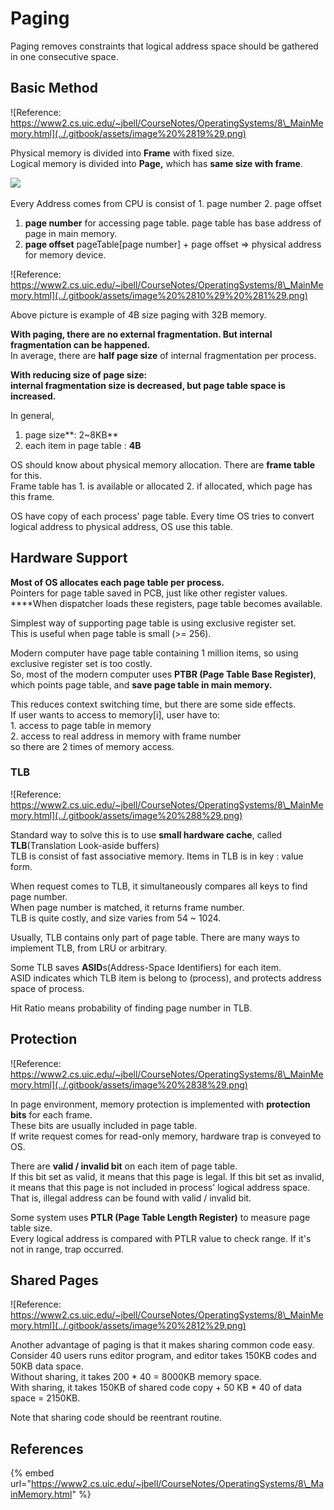# Paging

Paging removes constraints that logical address space should be gathered in one consecutive space.

## Basic Method

![Reference: https://www2.cs.uic.edu/~jbell/CourseNotes/OperatingSystems/8\_MainMemory.html](../.gitbook/assets/image%20%2819%29.png)

Physical memory is divided into **Frame** with fixed size.  
Logical memory is divided into **Page,** which has **same size with frame**.

![](../.gitbook/assets/image%20%283%29.png)

Every Address comes from CPU is consist of 1. page number 2. page offset

1. **page number** for accessing page table. page table has base address of page in main memory.
2. **page offset** pageTable\[page number\] + page offset =&gt; physical address for memory device.

![Reference: https://www2.cs.uic.edu/~jbell/CourseNotes/OperatingSystems/8\_MainMemory.html](../.gitbook/assets/image%20%2810%29%20%281%29.png)

Above picture is example of 4B size paging with 32B memory.

**With paging, there are no external fragmentation. But internal fragmentation can be happened.**  
In average, there are **half page size** of internal fragmentation per process.

**With reducing size of page size:  
internal fragmentation size is decreased, but page table space is increased.**

In general,

1. page size**: 2~8KB**
2. each item in page table : **4B**

OS should know about physical memory allocation. There are **frame table** for this.  
Frame table has 1. is available or allocated 2. if allocated, which page has this frame.

OS have copy of each process' page table. Every time OS tries to convert logical address to physical address, OS use this table.

## Hardware Support

**Most of OS allocates each page table per process.**  
Pointers for page table saved in PCB, just like other register values. ****When dispatcher loads these registers, page table becomes available.

Simplest way of supporting page table is using exclusive register set.  
This is useful when page table is small \(&gt;= 256\).

Modern computer have page table containing 1 million items, so using exclusive register set is too costly.  
So, most of the modern computer uses **PTBR \(Page Table Base Register\)**, which points page table, and **save page table in main memory.**

This reduces context switching time, but there are some side effects.  
If user wants to access to memory\[i\], user have to:  
    1. access to page table in memory  
    2. access to real address in memory with frame number  
so there are 2 times of memory access.

### TLB

![Reference: https://www2.cs.uic.edu/~jbell/CourseNotes/OperatingSystems/8\_MainMemory.html](../.gitbook/assets/image%20%288%29.png)

Standard way to solve this is to use **small hardware cache**, called **TLB**\(Translation Look-aside buffers\)  
TLB is consist of fast associative memory. Items in TLB is in key : value form.  
  
When request comes to TLB, it simultaneously compares all keys to find page number.  
When page number is matched, it returns frame number.  
TLB is quite costly, and size varies from 54 ~ 1024.

Usually, TLB contains only part of page table. There are many ways to implement TLB, from LRU or arbitrary.

Some TLB saves **ASID**s\(Address-Space Identifiers\) for each item.  
ASID indicates which TLB item is belong to \(process\), and protects address space of process.

Hit Ratio means probability of finding page number in TLB.

## Protection

![Reference: https://www2.cs.uic.edu/~jbell/CourseNotes/OperatingSystems/8\_MainMemory.html](../.gitbook/assets/image%20%2838%29.png)

In page environment, memory protection is implemented with **protection bits** for each frame.  
These bits are usually included in page table.  
If write request comes for read-only memory, hardware trap is conveyed to OS.

There are **valid / invalid bit** on each item of page table.  
If this bit set as valid, it means that this page is legal. If this bit set as invalid, it means that this page is not included in process' logical address space.  
That is, illegal address can be found with valid / invalid bit.

Some system uses **PTLR \(Page Table Length Register\)** to measure page table size.  
Every logical address is compared with PTLR value to check range. If it's not in range, trap occurred.

## Shared Pages 

![Reference: https://www2.cs.uic.edu/~jbell/CourseNotes/OperatingSystems/8\_MainMemory.html](../.gitbook/assets/image%20%2812%29.png)

Another advantage of paging is that it makes sharing common code easy.  
Consider 40 users runs editor program, and editor takes 150KB codes and 50KB data space.  
Without sharing, it takes 200 \* 40 = 8000KB memory space.  
With sharing, it takes 150KB of shared code copy + 50 KB \* 40 of data space = 2150KB.

Note that sharing code should be reentrant routine.

## References

{% embed url="https://www2.cs.uic.edu/~jbell/CourseNotes/OperatingSystems/8\_MainMemory.html" %}





